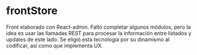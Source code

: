 # frontStore
Front elaborado con React-admin. Faltó completar algunos módulos, pero la idea es usar las llamadas REST para procesar la información entre listados y updates de este lado.
Se eligió esta tecnología por su dinamismo al codificar, así como que implementa UX.
